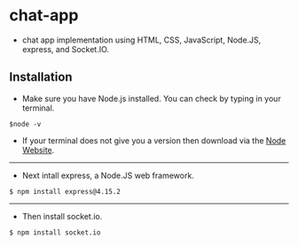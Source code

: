 # chat-app
- chat app implementation using HTML, CSS, JavaScript, Node.JS, express, and Socket.IO.

## Installation
- Make sure you have Node.js installed.  You can check by typing in your terminal.

```shell
$node -v
```
- If your terminal does not give you a version then download via the <a href="https://nodejs.org/en/download/" target="_blank">Node Website</a>.

---

- Next intall express, a Node.JS web framework.

```shell
$ npm install express@4.15.2
```
---

- Then install socket.io.
```shell
$ npm install socket.io
```
